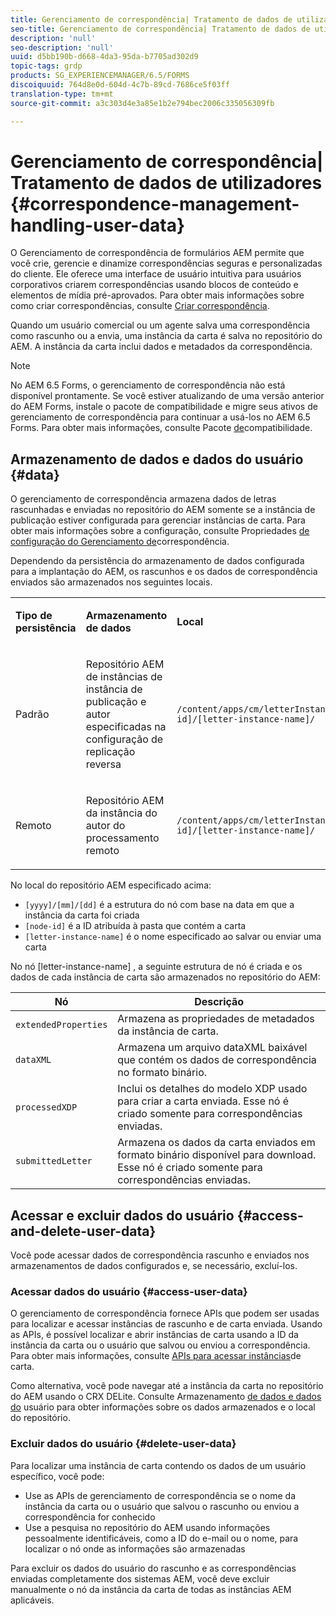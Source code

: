 ```yaml
---
title: Gerenciamento de correspondência| Tratamento de dados de utilizadores
seo-title: Gerenciamento de correspondência| Tratamento de dados de utilizadores
description: 'null'
seo-description: 'null'
uuid: d5bb190b-d668-4da3-95da-b7705ad302d9
topic-tags: grdp
products: SG_EXPERIENCEMANAGER/6.5/FORMS
discoiquuid: 764d8e0d-604d-4c7b-89cd-7686ce5f03ff
translation-type: tm+mt
source-git-commit: a3c303d4e3a85e1b2e794bec2006c335056309fb

---
```



# Gerenciamento de correspondência| Tratamento de dados de utilizadores {#correspondence-management-handling-user-data}

O Gerenciamento de correspondência de formulários AEM permite que você crie, gerencie e dinamize correspondências seguras e personalizadas do cliente. Ele oferece uma interface de usuário intuitiva para usuários corporativos criarem correspondências usando blocos de conteúdo e elementos de mídia pré-aprovados. Para obter mais informações sobre como criar correspondências, consulte [Criar correspondência](/help/forms/using/create-correspondence.md).

Quando um usuário comercial ou um agente salva uma correspondência como rascunho ou a envia, uma instância da carta é salva no repositório do AEM. A instância da carta inclui dados e metadados da correspondência.

>[!NOTE]
>
>No AEM 6.5 Forms, o gerenciamento de correspondência não está disponível prontamente. Se você estiver atualizando de uma versão anterior do AEM Forms, instale o pacote de compatibilidade e migre seus ativos de gerenciamento de correspondência para continuar a usá-los no AEM 6.5 Forms. Para obter mais informações, consulte Pacote [de](/help/forms/using/compatibility-package.md)compatibilidade.

## Armazenamento de dados e dados do usuário {#data}

O gerenciamento de correspondência armazena dados de letras rascunhadas e enviadas no repositório do AEM somente se a instância de publicação estiver configurada para gerenciar instâncias de carta. Para obter mais informações sobre a configuração, consulte Propriedades [de configuração do Gerenciamento de](/help/forms/using/cm-configuration-properties.md)correspondência.

Dependendo da persistência do armazenamento de dados configurada para a implantação do AEM, os rascunhos e os dados de correspondência enviados são armazenados nos seguintes locais.

<table>
 <tbody>
  <tr>
   <td><p><strong>Tipo de persistência</strong></p> </td>
   <td><p><strong>Armazenamento de dados</strong></p> </td>
   <td><p><strong>Local</strong></p> </td>
  </tr>
  <tr>
   <td><p>Padrão</p> </td>
   <td><p>Repositório AEM de instâncias de instância de publicação e autor especificadas na configuração de replicação reversa</p> </td>
   <td><p><code>/content/apps/cm/letterInstances/[yyyy]/[mm]/[dd]/[node-id]/[letter-instance-name]/</code> </p> </td>
  </tr>
  <tr>
   <td><p>Remoto</p> </td>
   <td><p>Repositório AEM da instância do autor do processamento remoto</p> </td>
   <td><p><code>/content/apps/cm/letterInstances/[yyyy]/[mm]/[dd]/[node-id]/[letter-instance-name]/</code></p> </td>
  </tr>
 </tbody>
</table>

No local do repositório AEM especificado acima:

* `[yyyy]/[mm]/[dd]` é a estrutura do nó com base na data em que a instância da carta foi criada
* `[node-id]` é a ID atribuída à pasta que contém a carta
* `[letter-instance-name]` é o nome especificado ao salvar ou enviar uma carta

No nó [letter-instance-name] , a seguinte estrutura de nó é criada e os dados de cada instância de carta são armazenados no repositório do AEM:

| Nó | Descrição |
|---|---|
| `extendedProperties` | Armazena as propriedades de metadados da instância de carta. |
| `dataXML` | Armazena um arquivo dataXML baixável que contém os dados de correspondência no formato binário. |
| `processedXDP` | Inclui os detalhes do modelo XDP usado para criar a carta enviada. Esse nó é criado somente para correspondências enviadas. |
| `submittedLetter` | Armazena os dados da carta enviados em formato binário disponível para download. Esse nó é criado somente para correspondências enviadas. |

## Acessar e excluir dados do usuário {#access-and-delete-user-data}

Você pode acessar dados de correspondência rascunho e enviados nos armazenamentos de dados configurados e, se necessário, excluí-los.

### Acessar dados do usuário {#access-user-data}

O gerenciamento de correspondência fornece APIs que podem ser usadas para localizar e acessar instâncias de rascunho e de carta enviada. Usando as APIs, é possível localizar e abrir instâncias de carta usando a ID da instância da carta ou o usuário que salvou ou enviou a correspondência. Para obter mais informações, consulte [APIs para acessar instâncias](/help/forms/using/cm-apis-to-access-letter-instances.md)de carta.

Como alternativa, você pode navegar até a instância da carta no repositório do AEM usando o CRX DELite. Consulte Armazenamento [de dados e dados do](/help/forms/using/correspondence-management-handling-user-data.md#data) usuário para obter informações sobre os dados armazenados e o local do repositório.

### Excluir dados do usuário {#delete-user-data}

Para localizar uma instância de carta contendo os dados de um usuário específico, você pode:

* Use as APIs de gerenciamento de correspondência se o nome da instância da carta ou o usuário que salvou o rascunho ou enviou a correspondência for conhecido
* Use a pesquisa no repositório do AEM usando informações pessoalmente identificáveis, como a ID do e-mail ou o nome, para localizar o nó onde as informações são armazenadas

Para excluir os dados do usuário do rascunho e as correspondências enviadas completamente dos sistemas AEM, você deve excluir manualmente o nó da instância da carta de todas as instâncias AEM aplicáveis.
